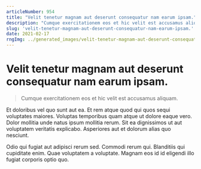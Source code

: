 ```yaml
---
articleNumber: 954
title: "Velit tenetur magnam aut deserunt consequatur nam earum ipsam."
description: "Cumque exercitationem eos et hic velit est accusamus aliquam."
slug: 'velit-tenetur-magnam-aut-deserunt-consequatur-nam-earum-ipsam.'
date: 2021-02-17
rngImg: ../generated_images/velit-tenetur-magnam-aut-deserunt-consequatur-nam-earum-ipsam..jpg
---
```


# Velit tenetur magnam aut deserunt consequatur nam earum ipsam.

> Cumque exercitationem eos et hic velit est accusamus aliquam.

Et doloribus vel quo sunt aut ea. Et rem atque quod qui quos sequi voluptates maiores. Voluptas temporibus quam atque ut dolore eaque vero. Dolor mollitia unde natus ipsum mollitia rerum. Sit ea dignissimos ut aut voluptatem veritatis explicabo. Asperiores aut et dolorum alias quo nesciunt.
 Odio qui fugiat aut adipisci rerum sed. Commodi rerum qui. Blanditiis qui cupiditate enim. Quae voluptatem a voluptate. Magnam eos id id eligendi illo fugiat corporis optio quo.
